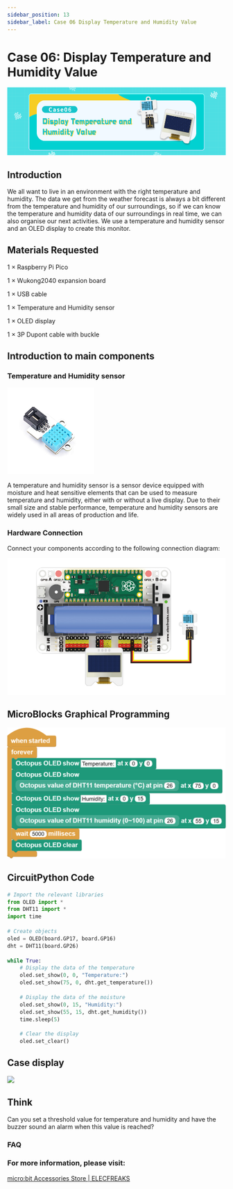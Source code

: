 ```yaml
---
sidebar_position: 13
sidebar_label: Case 06 Display Temperature and Humidity Value
---
```


# Case 06: Display Temperature and Humidity Value

![](./images/wukong2040-inventors-case06-01.png)

## Introduction

We all want to live in an environment with the right temperature and humidity. The data we get from the weather forecast is always a bit different from the temperature and humidity of our surroundings, so if we can know the temperature and humidity data of our surroundings in real time, we can also organise our next activities. We use a temperature and humidity sensor and an OLED display to create this monitor.

## Materials Requested

1 × Raspberry Pi Pico

1 × Wukong2040 expansion board

1 × USB cable

1 × Temperature and Humidity sensor

1 × OLED display

1 × 3P Dupont cable with buckle

## Introduction to main components

### Temperature and Humidity sensor

![](./images/wukong2040-inventors-introduction-10.png)

A temperature and humidity sensor is a sensor device equipped with moisture and heat sensitive elements that can be used to measure temperature and humidity, either with or without a live display. Due to their small size and stable performance, temperature and humidity sensors are widely used in all areas of production and life.



### Hardware Connection

Connect your components according to the following connection diagram:

![](./images/wukong2040-inventors-case06-07.png)

## MicroBlocks Graphical Programming

![](./images/wukong2040-inventors-case06-03.png)

## CircuitPython Code

```python
# Import the relevant libraries
from OLED import *
from DHT11 import *
import time

# Create objects
oled = OLED(board.GP17, board.GP16)
dht = DHT11(board.GP26)

while True:
    # Display the data of the temperature
    oled.set_show(0, 0, "Temperature:")
    oled.set_show(75, 0, dht.get_temperature())

    # Display the data of the moisture
    oled.set_show(0, 15, "Humidity:")
    oled.set_show(55, 15, dht.get_humidity())
    time.sleep(5)

    # Clear the display
    oled.set_clear()
```

## Case display

![](./images/wukong2040-inventors-kit-case06-06.gif)

## Think

Can you set a threshold value for temperature and humidity and have the buzzer sound an alarm when this value is reached?



### FAQ



### For more information, please visit:

[micro:bit Accessories Store | ELECFREAKS](https://www.elecfreaks.com/)
